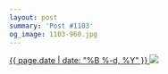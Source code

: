 ```yaml
---
layout: post
summary: 'Post #1103'
og_image: 1103-960.jpg
---
```


<p>
 <time>
  <a href="/1103">
   {{ page.date | date: "%B %-d, %Y" }}
  </a>
 </time>
 <a href="/1103">
  <img data-taken="2/26/2020" sizes="(min-width: 700px) 50vw, calc(100vw - 2rem)" src="{{ site.assets_url }}/1103-480.jpg" srcset="{{ site.assets_url }}/1103-240.jpg 240w, {{ site.assets_url }}/1103-480.jpg 480w, {{ site.assets_url }}/1103-720.jpg 720w, {{ site.assets_url }}/1103-960.jpg 960w"/>
 </a>
</p>
